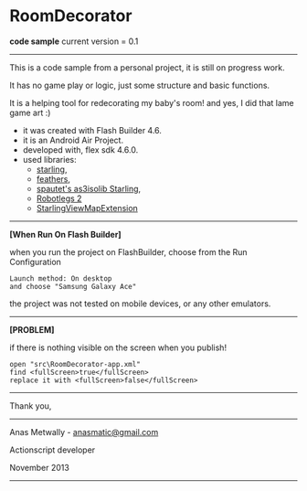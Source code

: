 # RoomDecorator #
**code sample**
current version = 0.1

----------


This is a code sample from a personal project, it is still on progress work.

It has no game play or logic, just some structure and basic functions.

It is a helping tool for redecorating my baby's room!
and yes, I did that lame game art :)

- it was created with Flash Builder 4.6.
- it is an Android Air Project.
- developed with, flex sdk 4.6.0.
- used libraries: 
	- [starling](http://gamua.com/starling/),
	- 	[feathers](http://feathersui.com/download/),
	- 	[spautet's as3isolib Starling](https://bitbucket.org/spautet/as3isolib-starling/src/20de40eed53674464b9fbe56374dd82243686b9e/src/?at=master),
	- 	[Robotlegs 2](http://www.robotlegs.org/)
	- 	[StarlingViewMapExtension](https://github.com/jamieowen/robotlegs2-starling-viewmap/tree/master/src)


----------

**[When Run On Flash Builder]**


when you run the project on FlashBuilder, choose from the Run Configuration

	Launch method: On desktop
	and choose "Samsung Galaxy Ace"
the project was not tested on mobile devices, or any other emulators.

----------

**[PROBLEM]** 

if there is nothing visible on the screen when you publish!

	open "src\RoomDecorator-app.xml"
	find <fullScreen>true</fullScreen>
	replace it with <fullScreen>false</fullScreen>

----------

Thank you,

----------

Anas Metwally - anasmatic@gmail.com

Actionscript developer


November 2013

----------